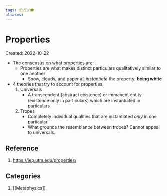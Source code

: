 ```yaml
---
tags: 📦/📝/🎓
aliases:
---
```



# Properties
Created: 2022-10-22

- The consensus on what properties are:
	- Properties are what makes distinct particulars qualitatively similar to one another
		- Snow, clouds, and paper all *instantiate* the property: **being white**
- 4 theories that try to account for properties
	1. Universals
		- A transcendent (abstract existence) or immanent entity (existence only in particulars) which are instantiated in particulars
	2. Tropes
		- Completely individual qualities that are instantiated *only* in one particular 
		- What grounds the resemblance between tropes? Cannot appeal to universals.
  
## Reference
1. https://iep.utm.edu/properties/

## Categories
1. [[Metaphysics]]